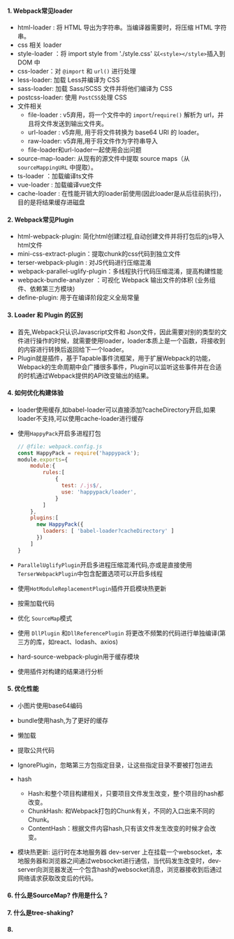 #### 1. Webpack常见loader
  - html-loader :  将 HTML 导出为字符串。当编译器需要时，将压缩 HTML 字符串。
  - css 相关 loader
  - style-loader ：将 import style from './style.css' 以`<style></style>`插入到 DOM 中
  - css-loader：对 `@import` 和 `url()` 进行处理
  - less-loader:  加载 Less并编译为 CSS 
  - sass-loader: 加载 Sass/SCSS 文件并将他们编译为 CSS
  - postcss-loader: 使用 `PostCSS`处理 CSS 
- 文件相关
  - file-loader :  v5弃用，将一个文件中的 `import`/`require()` 解析为 url，并且将文件发送到输出文件夹。
  - url-loader : v5弃用, 用于将文件转换为 base64 URI 的 loader。
  - raw-loader: v5弃用,用于将文件作为字符串导入
  - file-loader和url-loader一起使用会出问题
- source-map-loader: 从现有的源文件中提取 source maps（从 `sourceMappingURL` 中提取）。
- ts-loader ：加载编译ts文件
- vue-loader :  加载编译vue文件
- cache-loader : 在性能开销大的loader前使用(因此loader是从后往前执行)，目的是将结果缓存进磁盘

#### 2. Webpack常见Plugin

- html-webpack-plugin: 简化html创建过程,自动创建文件并将打包后的js导入html文件
- mini-css-extract-plugin：提取chunk的css代码到独立文件
- terser-webpack-plugin : 对JS代码进行压缩混淆
- webpack-parallel-uglify-plugin：多线程执行代码压缩混淆，提高构建性能
- webpack-bundle-analyzer ：可视化 Webpack 输出文件的体积 (业务组件、依赖第三方模块)
- define-plugin: 用于在编译阶段定义全局常量

#### 3. Loader 和 Plugin 的区别

- 首先,Webpack只认识Javascript文件和 Json文件，因此需要对别的类型的文件进行操作的时候，就需要使用loader，loader本质上是一个函数，将接收到的内容进行转换后返回给下一个loader。
- Plugin就是插件，基于Tapable事件流框架，用于扩展Webpack的功能，Webpack的生命周期中会广播很多事件，Plugin可以监听这些事件并在合适的时机通过Webpack提供的API改变输出的结果。



#### 4. 如何优化构建体验

- loader使用缓存,如babel-loader可以直接添加?cacheDirectory开启,如果loader不支持,可以使用cache-loader进行缓存

- 使用`HappyPack`开启多进程打包

  ```javascript
  // @file: webpack.config.js
  const HappyPack = require('happypack');
  module.exports={
      module:{
          rules:[
              {
                test: /.js$/,
                use: 'happypack/loader',
              }
          ]
      },
      plugins:[
        new HappyPack({
          loaders: [ 'babel-loader?cacheDirectory' ]
        })
      ]
  }
  ```

- `ParallelUglifyPlugin`开启多进程压缩混淆代码,亦或是直接使用`TerserWebpackPlugin`中包含配置选项可以开启多线程

- 使用```HotModuleReplacementPlugin```插件开启模块热更新

- 按需加载代码

- 优化 `SourceMap`模式

- 使用 `DllPlugin` 和`DllReferencePlugin` 将更改不频繁的代码进行单独编译(第三方的库，如react、lodash、axios)

- hard-source-webpack-plugin用于缓存模块

- 使用插件对构建的结果进行分析


#### 5. 优化性能

- 小图片使用base64编码
- bundle使用hash,为了更好的缓存
- 懒加载
- 提取公共代码
- IgnorePlugin，忽略第三方包指定目录，让这些指定目录不要被打包进去





- hash
  - Hash:和整个项目构建相关，只要项目文件发生改变，整个项目的hash都改变。
  - ChunkHash: 和Webpack打包的Chunk有关，不同的入口出来不同的Chunk。
  - ContentHash：根据文件内容hash,只有该文件发生改变的时候才会改变。
  
- 模块热更新: 运行时在本地服务器 dev-server 上在挂载一个websocket，本地服务器和浏览器之间通过websocket进行通信，当代码发生改变时，dev-server向浏览器发送一个包含hash的websocket消息，浏览器接收到后通过网络请求获取改变后的代码。



#### 6. 什么是SourceMap? 作用是什么？


#### 7. 什么是tree-shaking? 


#### 8. 